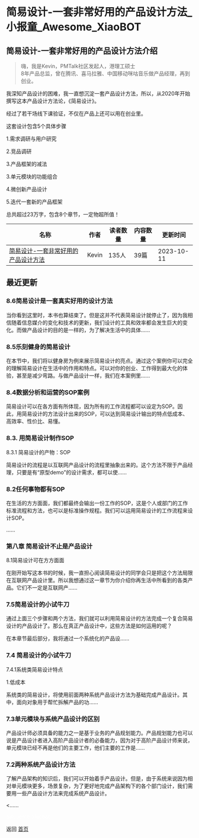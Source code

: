 # 简易设计-一套非常好用的产品设计方法_小报童_Awesome_XiaoBOT

## 简易设计-一套非常好用的产品设计方法介绍
> 嗨，我是Kevin，PMTalk社区发起人，港理工硕士    
8年产品总监，曾在腾讯、喜马拉雅、中国移动咪咕音乐做产品经理，再到创业。    
    
我深知产品设计的困难，我一直想沉淀一套产品设计方法，所以，从2020年开始撰写这本产品设计方法论，《简易设计》。    
    
经过了若干场线下课验证，不仅在产品上还可以用在创业里。    
    
这套设计包含5个具体步骤    
    
1.需求调研与用户研究    
    
2.竞品调研    
    
3.产品框架的减法    
    
3.单元模块的功能组合    
    
4.微创新产品设计    
    
5.迭代一套新的产品框架    
    
总共超过23万字，包含8个章节，一定物超所值！  
  


|名称|作者|读者数量|内容数量|更新时间|
|---|---|---|---|---|
|[简易设计-一套非常好用的产品设计方法](https://xiaobot.net/p/EasyDesign?refer=0b133df9-27dc-423b-8101-639049001c13)|Kevin|135人|39篇|2023-10-11|

## 最近更新
### 8.6简易设计是一套真实好用的设计方法

当你看到这里时，本书也算结束了。但是这并不代表简易设计就停止了，因为我相信随着信息媒介的变化和技术的更新，我们设计的工具和效率都会发生巨大的变化。而做产品设计的目的是一样的，为了解决生活中的具体......

### 8.5乐刻健身的简易设计

在本节中，我们将以健身房为例来展示简易设计的亮点。通过这个案例你可以完全的理解简易设计在生活中的作用和特点。可以对你的创业、工作得到最大化的体验，甚至是减少弯路。与做产品设计一样，我们在本案例里......

### 8.4数据分析和运营的SOP案例

简易设计可以在各方面有所体现，因为所有的工作流程都可以设定为SOP。因此，用简易设计的方法设计出来的SOP，可以达到简易设计输出的特点低成本、高效率、性价比、易懂。



### 8.3. 用简易设计制作SOP

8.3.1 简易设计的产物：SOP



简易设计的流程是以互联网产品设计的流程里抽象出来的。这个方法不限于产品经理，只要是有“原型demo”的设计需求，都可以使......

### 8.2任何事物都有SOP

在生活的方方面面，我们都最终会输出一份工作的SOP，这是个人或部门的工作标准流程和方法，也可以是标准操作规程。我们可以运用简易设计的工作流程来设计SOP。



......

### 第八章 简易设计不止是产品设计

8.1简易设计可在方方面面

在刚开始写这本书的时候，我一直担心阅读简易设计的同学会只是把这个方法局限在互联网产品设计里。所以我想通过这一章节为你介绍你再生活中所看到的各类产品。它们不一定是互联网产......

### 7.5简易设计的小试牛刀

通过上面三个步骤和两个方法，我们就可以利用简易设计的方法完成一个复合简易设计的产品设计了。那么在真正产品设计中，这些方法是如何运用的呢？

在本章节最后部分，我将通过一个系统化的产品设......

### 7.4 简易设计的小试牛刀

7.4.1系统类简易设计特点

1.低成本



系统类的简易设计，将使用前面两种系统产品设计方法为基础完成产品设计。其中，面向对象用于帮忙拆解产品的功......

### 7.3单元模块与系统产品设计的区别

产品设计师必须具备的能力之一是基于业务的产品规划能力。产品规划能力也可以说是产品设计者进入高阶产品设计者的必备能力，因为对于高阶产品设计师来说，单元模块已经不再是他们的主要工作，他们主要的工作是......

### 7.2两种系统产品设计方法

了解产品架构的知识后，我们可以开始着手产品设计。但是，由于系统来说因为相对单元模块更多，场景复杂，为了更好地完成产品架构下的各个部门设计，我们需要用一些产品设计方法来完成系统产品设计。

<......


<a href="https://github.com/Reno9527/awesome-xiaobot" style="color: white; text-decoration: none;">awesome-xiaobot</a>

返回 [首页](../README.md)
